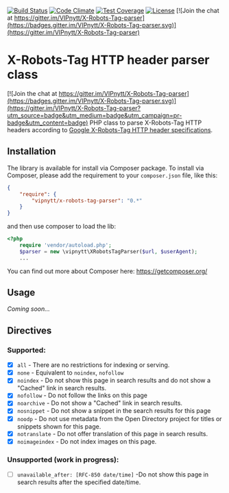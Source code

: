 [![Build Status](https://travis-ci.org/VIPnytt/X-Robots-Tag-parser.svg?branch=master)](https://travis-ci.org/VIPnytt/X-Robots-Tag-parser) [![Code Climate](https://codeclimate.com/github/VIPnytt/X-Robots-Tag-parser/badges/gpa.svg)](https://codeclimate.com/github/VIPnytt/X-Robots-Tag-parser) [![Test Coverage](https://codeclimate.com/github/VIPnytt/X-Robots-Tag-parser/badges/coverage.svg)](https://codeclimate.com/github/VIPnytt/X-Robots-Tag-parser/coverage) [![License](https://poser.pugx.org/VIPnytt/X-Robots-Tag-parser/license)](https://packagist.org/packages/VIPnytt/X-Robots-Tag-parser) [![Join the chat at https://gitter.im/VIPnytt/X-Robots-Tag-parser](https://badges.gitter.im/VIPnytt/X-Robots-Tag-parser.svg)](https://gitter.im/VIPnytt/X-Robots-Tag-parser)

# X-Robots-Tag HTTP header parser class

[![Join the chat at https://gitter.im/VIPnytt/X-Robots-Tag-parser](https://badges.gitter.im/VIPnytt/X-Robots-Tag-parser.svg)](https://gitter.im/VIPnytt/X-Robots-Tag-parser?utm_source=badge&utm_medium=badge&utm_campaign=pr-badge&utm_content=badge)
PHP class to parse X-Robots-Tag HTTP headers according to [Google X-Robots-Tag HTTP header specifications](https://developers.google.com/webmasters/control-crawl-index/docs/robots_meta_tag#using-the-x-robots-tag-http-header).

## Installation
The library is available for install via Composer package. To install via Composer, please add the requirement to your `composer.json` file, like this:

```json
{
    "require": {
        "vipnytt/x-robots-tag-parser": "0.*"
    }
}
```

and then use composer to load the lib:

```php
<?php
    require 'vendor/autoload.php';
    $parser = new \vipnytt\XRobotsTagParser($url, $userAgent);
    ...
```

You can find out more about Composer here: https://getcomposer.org/


## Usage
*Coming soon...*

## Directives
### Supported:
- [x] ````all```` - There are no restrictions for indexing or serving.
- [x] ````none```` - Equivalent to ````noindex````, ````nofollow````
- [x] ````noindex```` - Do not show this page in search results and do not show a "Cached" link in search results.
- [x] ````nofollow```` - Do not follow the links on this page
- [x] ````noarchive```` - Do not show a "Cached" link in search results.
- [x] ````nosnippet```` - Do not show a snippet in the search results for this page
- [x] ````noodp```` - Do not use metadata from the Open Directory project for titles or snippets shown for this page.
- [x] ````notranslate```` - Do not offer translation of this page in search results.
- [x] ````noimageindex```` - Do not index images on this page.

### Unsupported (work in progress):
- [ ] ````unavailable_after: [RFC-850 date/time]```` -Do not show this page in search results after the specified date/time.
